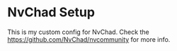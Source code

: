 # NvChad Setup 

This is my custom config for NvChad. Check the https://github.com/NvChad/nvcommunity for more info.
